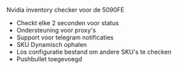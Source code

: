 Nvidia inventory checker voor de 5090FE 

* Checkt elke 2 seconden voor status
* Ondersteuning voor proxy's
* Support voor telegram notificaties
* SKU Dynamisch ophalen
* Los configuratie bestand om andere SKU's te checken
* Pushbullet toegevoegd
